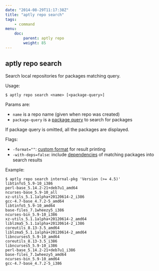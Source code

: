 ```yaml
---
date: "2014-08-29T11:17:38Z"
title: "aptly repo search"
tags:
    - command
menu:
    doc:
        parent: aptly repo
        weight: 85
---
```


aptly repo search
-----------------

Search local repositories for packages matching query.

Usage:

    $ aptly repo search <name> [<package-query>]

Params are:

-   `name` is a repo name (given when repo was created)
-   `package-query` is a [package query](/doc/feature/query/) to
    search for packages

If package query is omitted, all the packages are displayed.

Flags:

-   `-format=""`:
    [custom format](/doc/feature/package-display/) for result printing
-   `-with-deps=false`: include [dependencies](/doc/feature/dependencies) of matching packages
    into search results

Example:

    $ aptly repo search internal-pkg 'Version (>= 4.5)'
    libtinfo5_5.9-10_i386
    perl-base_5.14.2-21+deb7u1_amd64
    ncurses-base_5.9-10_all
    xz-utils_5.1.1alpha+20120614-2_i386
    gcc-4.7-base_4.7.2-5_amd64
    libtinfo5_5.9-10_amd64
    base-files_7.1wheezy5_i386
    ncurses-bin_5.9-10_i386
    xz-utils_5.1.1alpha+20120614-2_amd64
    liblzma5_5.1.1alpha+20120614-2_i386
    coreutils_8.13-3.5_amd64
    liblzma5_5.1.1alpha+20120614-2_amd64
    libncurses5_5.9-10_amd64
    coreutils_8.13-3.5_i386
    libncurses5_5.9-10_i386
    perl-base_5.14.2-21+deb7u1_i386
    base-files_7.1wheezy5_amd64
    ncurses-bin_5.9-10_amd64
    gcc-4.7-base_4.7.2-5_i386
